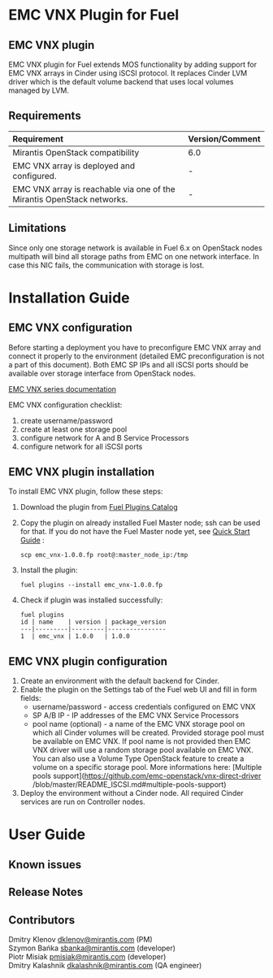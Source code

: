 EMC VNX Plugin for Fuel
=======================

EMC VNX plugin
--------------

EMC VNX plugin for Fuel extends MOS functionality by adding support for EMC VNX
arrays in Cinder using iSCSI protocol. It replaces Cinder LVM driver which is
the default volume backend that uses local volumes managed by LVM.

Requirements
------------

| Requirement                                                            | Version/Comment |
|:-----------------------------------------------------------------------|:----------------|
| Mirantis OpenStack compatibility                                       | 6.0             |
| EMC VNX array is deployed and configured.                              | -               |
| EMC VNX array is reachable via one of the Mirantis OpenStack networks. | -               |

Limitations
-----------

Since only one storage network is available in Fuel 6.x on OpenStack nodes
multipath will bind all storage paths from EMC on one network interface.
In case this NIC fails, the communication with storage is lost.

Installation Guide
==================


EMC VNX configuration
---------------------

Before starting a deployment you have to preconfigure EMC VNX array and connect
it properly to the environment (detailed EMC preconfiguration is not a part of
this document). Both EMC SP IPs and all iSCSI ports should be available over
storage interface from OpenStack nodes.

[EMC VNX series documentation](https://mydocuments.emc.com/requestMyDoc.jsp)

EMC VNX configuration checklist:
1. create username/password
2. create at least one storage pool
3. configure network for A and B Service Processors
4. configure network for all iSCSI ports

EMC VNX plugin installation
---------------------------

To install EMC VNX plugin, follow these steps:

1. Download the plugin from
    [Fuel Plugins Catalog](https://software.mirantis.com/fuel-plugins)

2. Copy the plugin on already installed Fuel Master node; ssh can be used for
    that. If you do not have the Fuel Master node yet, see
    [Quick Start Guide](https://software.mirantis.com/quick-start/) :

   `scp emc_vnx-1.0.0.fp root@:master_node_ip:/tmp`

3. Install the plugin:

   `fuel plugins --install emc_vnx-1.0.0.fp`

4. Check if plugin was installed successfully:

   ```
   fuel plugins
   id | name    | version | package_version
   ---|---------|---------|----------------
   1  | emc_vnx | 1.0.0   | 1.0.0
   ```

EMC VNX plugin configuration
----------------------------

1. Create an environment with the default backend for Cinder.
2. Enable the plugin on the Settings tab of the Fuel web UI and fill in form
    fields:
   * username/password - access credentials configured on EMC VNX
   * SP A/B IP - IP addresses of the EMC VNX Service Processors
   * pool name (optional) - a name of the EMC VNX storage pool on which all
    Cinder volumes will be created. Provided storage pool must be available on
    EMC VNX. If pool name is not provided then EMC VNX driver will use a random
    storage pool available on EMC VNX. You can also use a Volume Type OpenStack
    feature to create a volume on a specific storage pool. More informations
    here:
    [Multiple pools support](https://github.com/emc-openstack/vnx-direct-driver
    /blob/master/README_ISCSI.md#multiple-pools-support)
3. Deploy the environment without a Cinder node. All required Cinder services
    are run on Controller nodes.


User Guide
==========


Known issues
------------


Release Notes
-------------


Contributors
------------

Dmitry Klenov <dklenov@mirantis.com> (PM)<br>
Szymon Bańka <sbanka@mirantis.com> (developer)<br>
Piotr Misiak <pmisiak@mirantis.com> (developer)<br>
Dmitry Kalashnik <dkalashnik@mirantis.com> (QA engineer)
